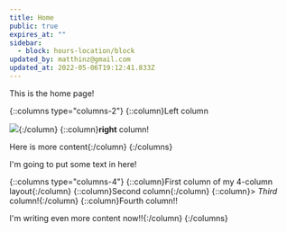 ```yaml
---
title: Home
public: true
expires_at: ""
sidebar:
  - block: hours-location/block
updated_by: matthinz@gmail.com
updated_at: 2022-05-06T19:12:41.833Z
---
```

This is the home page!

{::columns type="columns-2"}
{::column}Left column

![](/images/720678.jpg){:/column}
{::column}**right** column!

Here is more content{:/column}
{:/columns}

I'm going to put some text in here!

{::columns type="columns-4"}
{::column}First column of my 4-column layout{:/column}
{::column}Second column{:/column}
{::column}> *Third* column!{:/column}
{::column}Fourth column!!

I'm writing even more content now!!{:/column}
{:/columns}